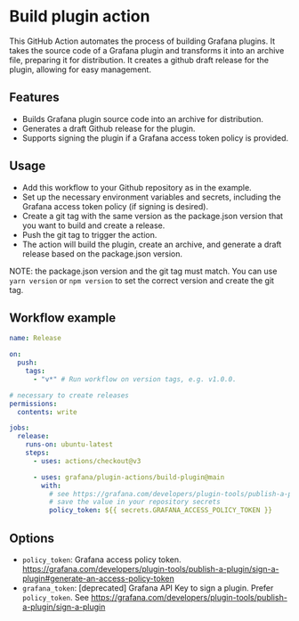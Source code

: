 # Build plugin action

This GitHub Action automates the process of building Grafana plugins. It takes the source code of a Grafana plugin and transforms it into an archive file, preparing it for distribution. It creates a github draft release for the plugin, allowing for easy management.

## Features

- Builds Grafana plugin source code into an archive for distribution.
- Generates a draft Github release for the plugin.
- Supports signing the plugin if a Grafana access token policy is provided.

## Usage

- Add this workflow to your Github repository as in the example.
- Set up the necessary environment variables and secrets, including the Grafana access token policy (if signing is desired).
- Create a git tag with the same version as the package.json version that you want to build and create a release.
- Push the git tag to trigger the action.
- The action will build the plugin, create an archive, and generate a draft release based on the package.json version.

NOTE: the package.json version and the git tag must match. You can use `yarn version` or `npm version` to set the correct version and create the git tag.

## Workflow example

```yaml
name: Release

on:
  push:
    tags:
      - "v*" # Run workflow on version tags, e.g. v1.0.0.

# necessary to create releases
permissions:
  contents: write

jobs:
  release:
    runs-on: ubuntu-latest
    steps:
      - uses: actions/checkout@v3

      - uses: grafana/plugin-actions/build-plugin@main
        with:
          # see https://grafana.com/developers/plugin-tools/publish-a-plugin/sign-a-plugin#generate-an-access-policy-token to generate it
          # save the value in your repository secrets
          policy_token: ${{ secrets.GRAFANA_ACCESS_POLICY_TOKEN }}
```

## Options

- `policy_token`: Grafana access policy token. https://grafana.com/developers/plugin-tools/publish-a-plugin/sign-a-plugin#generate-an-access-policy-token
- `grafana_token`: [deprecated] Grafana API Key to sign a plugin. Prefer `policy_token`. See https://grafana.com/developers/plugin-tools/publish-a-plugin/sign-a-plugin
